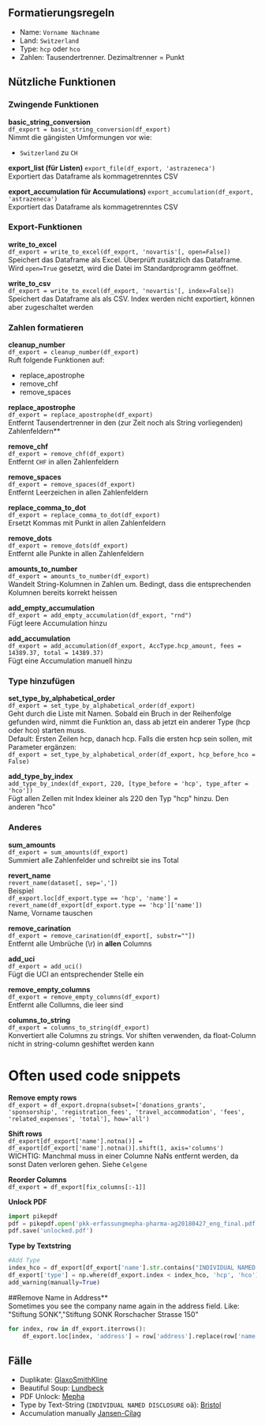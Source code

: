 ## Formatierungsregeln
* Name: `Vorname Nachname`
* Land: `Switzerland`
* Type: `hcp` oder `hco`
* Zahlen: Tausendertrenner. Dezimaltrenner = Punkt

## Nützliche Funktionen

### Zwingende Funktionen

**basic_string_conversion**  
`df_export = basic_string_conversion(df_export)`  
Nimmt die gängisten Umformungen vor wie:  
* `Switzerland` zu `CH`

**export_list (für Listen)**
`export_file(df_export, 'astrazeneca')`  
Exportiert das Dataframe als kommagetrenntes CSV

**export_accumulation für Accumulations)**
`export_accumulation(df_export, 'astrazeneca')`  
Exportiert das Dataframe als kommagetrenntes CSV

### Export-Funktionen
**write_to_excel**  
`df_export = write_to_excel(df_export, 'novartis'[, open=False])`  
Speichert das Dataframe als Excel. Überprüft zusätzlich das Dataframe. Wird `open=True` gesetzt, wird die Datei im Standardprogramm geöffnet.

**write_to_csv**  
`df_export = write_to_excel(df_export, 'novartis'[, index=False])`  
Speichert das Dataframe als als CSV. Index werden nicht exportiert, können aber zugeschaltet werden

### Zahlen formatieren

**cleanup_number**  
`df_export = cleanup_number(df_export)`  
Ruft folgende Funktionen auf:
* replace_apostrophe
* remove_chf
* remove_spaces

**replace_apostrophe**  
`df_export = replace_apostrophe(df_export)`  
Entfernt Tausendertrenner in den (zur Zeit noch als String vorliegenden) Zahlenfeldern**

**remove_chf**  
`df_export = remove_chf(df_export)`  
Entfernt `CHF` in  allen Zahlenfeldern

**remove_spaces**  
`df_export = remove_spaces(df_export)`  
Entfernt Leerzeichen in allen Zahlenfeldern

**replace_comma_to_dot**  
`df_export = replace_comma_to_dot(df_export)`  
Ersetzt Kommas mit Punkt in allen Zahlenfeldern

**remove_dots**  
`df_export = remove_dots(df_export)`  
Entfernt alle Punkte in allen Zahlenfeldern

**amounts_to_number**  
`df_export = amounts_to_number(df_export)`  
Wandelt String-Kolumnen in Zahlen um. Bedingt, dass die entsprechenden Kolumnen bereits korrekt heissen

**add_empty_accumulation**  
`df_export = add_empty_accumulation(df_export, "rnd")`  
Fügt leere Accumulation hinzu  

**add_accumulation**  
`df_export = add_accumulation(df_export, AccType.hcp_amount, fees = 14389.37, total = 14389.37)`  
Fügt eine Accumulation manuell hinzu  

### Type hinzufügen

**set_type_by_alphabetical_order**  
`df_export = set_type_by_alphabetical_order(df_export)`  
Geht durch die Liste mit Namen. Sobald ein Bruch in der Reihenfolge gefunden wird, nimmt die Funktion an, dass ab jetzt ein anderer Type (hcp oder hco) starten muss.  
Default: Ersten Zeilen hcp, danach hcp. Falls die ersten hcp sein sollen, mit Parameter ergänzen:  
`df_export = set_type_by_alphabetical_order(df_export, hcp_before_hco = False)`

**add_type_by_index**  
`add_type_by_index(df_export, 220, [type_before = 'hcp', type_after = 'hco'])`  
Fügt allen Zellen mit Index kleiner als 220 den Typ "hcp" hinzu. Den anderen "hco"

### Anderes

**sum_amounts**  
`df_export = sum_amounts(df_export)`  
Summiert alle Zahlenfelder und schreibt sie ins Total  

**revert_name**  
`revert_name(dataset[, sep=','])`  
Beispiel  
`df_export.loc[df_export.type == 'hcp', 'name'] = revert_name(df_export[df_export.type == 'hcp']['name'])`  
Name, Vorname tauschen  

**remove_carination**  
`df_export = remove_carination(df_export[, substr=""])`  
Entfernt alle Umbrüche (\r) in **allen** Columns

**add_uci**  
`df_export = add_uci()`  
Fügt die UCI an entsprechender Stelle ein

**remove_empty_columns**  
`df_export = remove_empty_columns(df_export)`  
Entfernt alle Collumns, die leer sind

**columns_to_string**  
`df_export = columns_to_string(df_export)`  
Konvertiert alle Columns zu strings. Vor shiften verwenden, da float-Column nicht in string-column geshiftet werden kann  

# Often used code snippets
**Remove empty rows**  
`df_export = df_export.dropna(subset=['donations_grants', 'sponsorship', 'registration_fees', 'travel_accommodation', 'fees', 'related_expenses', 'total'], how='all')`  

**Shift rows**  
`df_export[df_export['name'].notna()] = df_export[df_export['name'].notna()].shift(1, axis='columns')`  
WICHTIG: Manchmal muss in einer Columne NaNs entfernt werden, da sonst Daten verloren gehen. Siehe `Celgene`  
  
**Reorder Columns**  
`df_export = df_export[fix_columns[:-1]]`  

**Unlock PDF**
```python
import pikepdf
pdf = pikepdf.open('pkk-erfassungmepha-pharma-ag20180427_eng_final.pdf')
pdf.save('unlocked.pdf')
```   

**Type by Textstring**  
```python
#Add Type
index_hco = df_export[df_export['name'].str.contains("INDIVIDUAL NAMED DISCLOSURE", na=False)].index[1]
df_export['type'] = np.where(df_export.index < index_hco, 'hcp', 'hco')
add_warning(manually=True)
```  

##Remove Name in Address**  
Sometimes you see the company name again in the address field. Like:  
"Stiftung SONK","Stiftung SONK Rorschacher Strasse 150"  
```python
for index, row in df_export.iterrows():
    df_export.loc[index, 'address'] = row['address'].replace(row['name'] + ' ', '')
```

## Fälle
* Duplikate: [GlaxoSmithKline](http://localhost:8888/notebooks/data/1.%20pdfexport/files/GlaxoSmithKline/0.%20Lists.ipynb)
* Beautiful Soup: [Lundbeck](http://localhost:8888/notebooks/data/1.%20pdfexport/files/Lundbeck/0.%20Lists.ipynb)
* PDF Unlock: [Mepha](http://localhost:8888/notebooks/data/1.%20pdfexport/files/Mepha/0.%20Lists.ipynb)
* Type by Text-String (`INDIVIDUAL NAMED DISCLOSURE` oä): [Bristol](http://localhost:8888/notebooks/data/1.%20pdfexport/files/Bristol%20Myers%20Squibb/0.%20Lists.ipynb)
* Accumulation manually [Jansen-Cilag](http://localhost:8888/notebooks/data/1.%20pdfexport/files/Jansen-Cilag/1.%20Accumulations.ipynb)